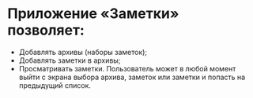 # Приложение «Заметки» позволяет:
 * Добавлять архивы (наборы заметок);
 * Добавлять заметки в архивы;
 * Просматривать заметки. 
 Пользователь может в любой момент выйти с экрана выбора архива, заметок или заметки и попасть на предыдущий список.
